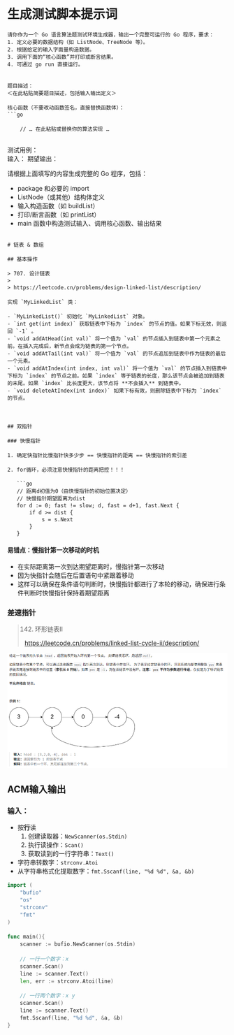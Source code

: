 # 生成测试脚本提示词

```
请你作为一个 Go 语言算法题测试环境生成器，输出一个完整可运行的 Go 程序，要求：
1. 定义必要的数据结构（如 ListNode、TreeNode 等）。
2. 根据给定的输入字面量构造数据。
3. 调用下面的“核心函数”并打印或断言结果。
4. 可通过 go run 直接运行。

 
题目描述：  
＜在此粘贴简要题目描述，包括输入输出定义＞  

核心函数（不要改动函数签名，直接替换函数体）：  
```go

    // … 在此粘贴或替换你的算法实现 …
    
```  

测试用例：  
输入： 
期望输出： 


请根据上面填写的内容生成完整的 Go 程序，包括：  
- package 和必要的 import  
- ListNode（或其他）结构体定义  
- 输入构造函数（如 buildList）  
- 打印/断言函数（如 printList）  
- main 函数中构造测试输入、调用核心函数、输出结果  
```

# 链表 & 数组

## 基本操作

> 707. 设计链表
>
> https://leetcode.cn/problems/design-linked-list/description/

实现 `MyLinkedList` 类：

- `MyLinkedList()` 初始化 `MyLinkedList` 对象。
- `int get(int index)` 获取链表中下标为 `index` 的节点的值。如果下标无效，则返回 `-1` 。
- `void addAtHead(int val)` 将一个值为 `val` 的节点插入到链表中第一个元素之前。在插入完成后，新节点会成为链表的第一个节点。
- `void addAtTail(int val)` 将一个值为 `val` 的节点追加到链表中作为链表的最后一个元素。
- `void addAtIndex(int index, int val)` 将一个值为 `val` 的节点插入到链表中下标为 `index` 的节点之前。如果 `index` 等于链表的长度，那么该节点会被追加到链表的末尾。如果 `index` 比长度更大，该节点将 **不会插入** 到链表中。
- `void deleteAtIndex(int index)` 如果下标有效，则删除链表中下标为 `index` 的节点。



## 双指针

### 快慢指针

1. 确定快指针比慢指针快多少步 == 快慢指针的距离 == 快慢指针的索引差

2. for循环，必须注意快慢指针的距离把控！！！

   ```go
   // 距离d初值为0（由快慢指针的初始位置决定）
   // 快慢指针期望距离为dist
   for d := 0; fast != slow; d, fast = d+1, fast.Next {
       if d >= dist { 
           s = s.Next
       }
   }
   ```

#### 易错点：慢指针第一次移动的时机

- 在实际距离第一次到达期望距离时，慢指针第一次移动
- 因为快指针会随后在后置语句中紧跟着移动
- 这样可以确保在条件语句判断时，快慢指针都进行了本轮的移动，确保进行条件判断时快慢指针保持着期望距离

### 差速指针

> 142. 环形链表II
>
> https://leetcode.cn/problems/linked-list-cycle-ii/description/

![image-20250417144833502](../images/image-20250417144833502.png)



## ACM输入输出

### 输入：

- 按**行**读
  1. 创建读取器：`NewScanner(os.Stdin)`
  2. 执行读操作：`Scan()`
  3. 获取读到的一行字符串：`Text() `
- 字符串转数字：`strconv.Atoi`
- 从字符串格式化提取数字：`fmt.Sscanf(line, "%d %d", &a, &b)`

```go
import (
	"bufio"
	"os"
	"strconv"
    "fmt"
)

func main(){
   	scanner := bufio.NewScanner(os.Stdin)
    
    // 一行一个数字：x
    scanner.Scan()
    line := scanner.Text() 
    len, err := strconv.Atoi(line)    
    
    // 一行两个数字：x y
    scanner.Scan()
    line := scanner.Text() 
    fmt.Sscanf(line, "%d %d", &a, &b)
}
```

